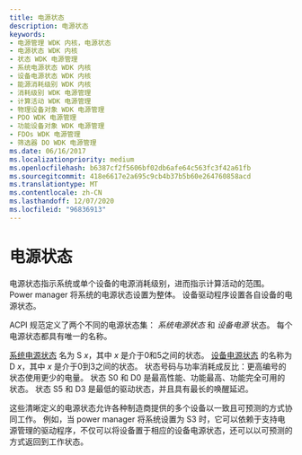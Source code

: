 ```yaml
---
title: 电源状态
description: 电源状态
keywords:
- 电源管理 WDK 内核，电源状态
- 电源状态 WDK 内核
- 状态 WDK 电源管理
- 系统电源状态 WDK 内核
- 设备电源状态 WDK 内核
- 能源消耗级别 WDK 内核
- 消耗级别 WDK 电源管理
- 计算活动 WDK 电源管理
- 物理设备对象 WDK 电源管理
- PDO WDK 电源管理
- 功能设备对象 WDK 电源管理
- FDOs WDK 电源管理
- 筛选器 DO WDK 电源管理
ms.date: 06/16/2017
ms.localizationpriority: medium
ms.openlocfilehash: b6387cf2f5606bf02db6afe64c563fc3f42a61fb
ms.sourcegitcommit: 418e6617e2a695c9cb4b37b5b60e264760858acd
ms.translationtype: MT
ms.contentlocale: zh-CN
ms.lasthandoff: 12/07/2020
ms.locfileid: "96836913"
---
```

# <a name="power-states"></a>电源状态





电源状态指示系统或单个设备的电源消耗级别，进而指示计算活动的范围。 Power manager 将系统的电源状态设置为整体。 设备驱动程序设置各自设备的电源状态。

ACPI 规范定义了两个不同的电源状态集： *系统电源状态* 和 *设备电源* 状态。 每个电源状态都具有唯一的名称。

[系统电源状态](system-power-states.md) 名为 S *x*，其中 *x* 是介于0和5之间的状态。 [设备电源状态](device-power-states.md) 的名称为 D *x*，其中 *x* 是介于0到3之间的状态。 状态号码与功率消耗成反比：更高编号的状态使用更少的电量。 状态 S0 和 D0 是最高性能、功能最高、功能完全可用的状态。 状态 S5 和 D3 是最低的驱动状态，并且具有最长的唤醒延迟。

这些清晰定义的电源状态允许各种制造商提供的多个设备以一致且可预测的方式协同工作。 例如，当 power manager 将系统设置为 S3 时，它可以依赖于支持电源管理的驱动程序，不仅可以将设备置于相应的设备电源状态，还可以以可预测的方式返回到工作状态。

 

 




